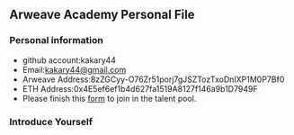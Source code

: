 ## Arweave Academy Personal File

### Personal information

- github account:kakary44
- Email:kakary44@gmail.com
- Arweave Address:8zZGCyy-O76Zr51porj7gJSZTozTxoDnIXP1M0P7Bf0
- ETH Address:0x4E5ef6ef1b4d627fa1519A8127f146a9b1D7949F
- Please finish this [form](https://docs.google.com/forms/d/e/1FAIpQLSfWA5fIIcBgmRppm3jNz5vmf9Mai_QMVil-2pO4r7YKn_Zhtw/viewform?usp=sf_link) to join in the talent pool.

### Introduce Yourself
